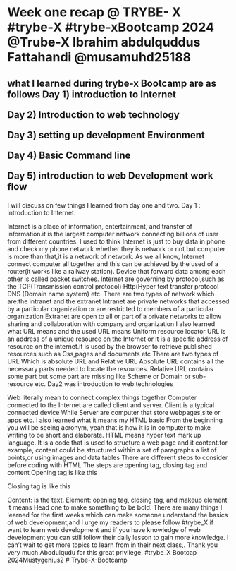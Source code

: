 <H1>Week one recap @ TRYBE- X #trybe-X #trybe-xBootcamp 2024 @Trube-X Ibrahim abdulquddus Fattahandi @musamuhd25188</H1>

<h2>what I learned during trybe-x Bootcamp are as follows 
Day 1) introduction to Internet

Day 2) Introduction to web technology

Day 3) setting up development Environment

Day 4) Basic Command line

Day 5) introduction to web Development work flow
</h2>
<it></it>I will discuss on few things I learned from day one and two. Day 1 : introduction to Internet.

Internet is a place of information, entertainment, and transfer of information.it is the largest computer network connecting billions of user from different countries. I used to think Internet is just to buy data in phone and check my phone network whether they is network or not but computer is more than that,it is a network of network. As we all know, Internet connect computer all together and this can be achieved by the used of a router(it works like a railway station). Device that forward data among each other is called packet switches. Internet are governing by protocol,such as the TCP(Transmission control protocol) Http(Hyper text transfer protocol DNS (Domain name system) etc. There are two types of network which are:the intranet and the extranet Intranet are private networks that accessed by a particular organization or are restricted to members of a particular organization Extranet are open to all or part of a private networks to allow sharing and collaboration with company and organization I also learned what URL means and the used URL means Uniform resource locator URL is an address of a unique resource on the Internet or it is a specific address of resource on the internet.it is used by the browser to retrieve published resources such as Css,pages and documents etc There are two types of URL Which is absolute URL and Relative URL Absolute URL contains all the necessary parts needed to locate the resources. Relative URL contains some part but some part are missing like Scheme or Domain or sub-resource etc. Day2 was introduction to web technologies

Web literally mean to connect complex things together Computer connected to the Internet are called client and server. Client is a typical connected device While Server are computer that store webpages,site or apps etc. I also learned what it means my HTML basic From the beginning you will be seeing acronym, yeah that is how it is in computer to make writing to be short and elaborate. HTML means hyper text mark up language. It is a code that is used to structure a web page and it content.for example, content could be structured within a set of paragraphs a list of points,or using images and data tables There are different steps to consider before coding with HTML The steps are opening tag, closing tag and content Opening tag is like this

Closing tag is like this

Content: is the text. Element: opening tag, closing tag, and makeup element
it means Head one to make something to be bold. There are many things I learned for the first weeks which can make someone understand the basics of web development,and I urge my readers to please follow #trybe_X if want to learn web development and if you have knowledge of web development you can still follow their daily lesson to gain more knowledge. I can’t wait to get more topics to learn from in their next class,. Thank you very much Abodulqudu for this great privilege. #trybe_X Bootcap 2024Mustygenius2 # Trybe-X-Bootcamp</it>
